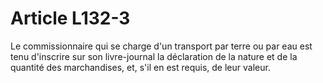 # Article L132-3

Le commissionnaire qui se charge d'un transport par terre ou par eau est tenu d'inscrire sur son livre-journal la déclaration de la nature et de la quantité des marchandises, et, s'il en est requis, de leur valeur.
